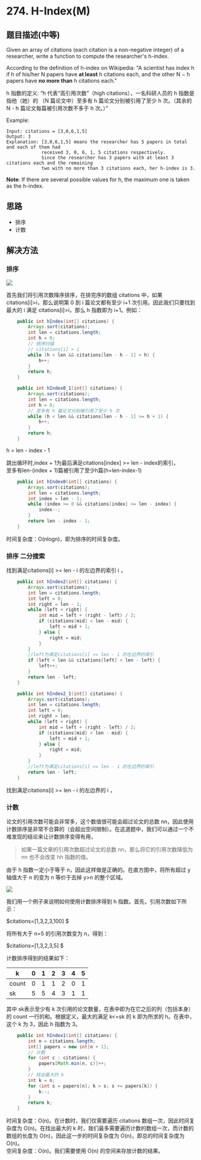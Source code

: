# 274. H-Index\(M\)

## 题目描述\(中等\)

Given an array of citations \(each citation is a non-negative integer\) of a researcher, write a function to compute the researcher's h-index.

According to the definition of h-index on Wikipedia: "A scientist has index h if h of his/her N papers have **at least** h citations each, and the other N − h papers have **no more than** h citations each."

h 指数的定义: “h 代表“高引用次数”（high citations），一名科研人员的 h 指数是指他（她）的 （N 篇论文中）至多有 h 篇论文分别被引用了至少 h 次。（其余的 N - h 篇论文每篇被引用次数不多于 h 次。）”

Example:

```
Input: citations = [3,0,6,1,5]
Output: 3 
Explanation: [3,0,6,1,5] means the researcher has 5 papers in total and each of them had 
             received 3, 0, 6, 1, 5 citations respectively. 
             Since the researcher has 3 papers with at least 3 citations each and the remaining 
             two with no more than 3 citations each, her h-index is 3.
```

**Note**: If there are several possible values for h, the maximum one is taken as the h-index.

## 思路

* 排序
* 计数

## 解决方法

### 排序

![](../assets/leetcode-note/201-300/274-s-1-1.png)

首先我们将引用次数降序排序，在排完序的数组 citations 中，如果 citations\[i\]&gt;i，那么说明第 0 到 i 篇论文都有至少 i+1 次引用。因此我们只要找到最大的 i 满足 citations\[i\]&gt;i，那么 h 指数即为 i+1。例如：

```java
    public int hIndex(int[] citations) {
        Arrays.sort(citations);
        int len = citations.length;
        int h = 0;
        // 倒序扫描
        // citations[i] > i
        while (h < len && citations[len - h - 1] > h) {
            h++;
        }
        return h;
    }

    public int hIndex0_1(int[] citations) {
        Arrays.sort(citations);
        int len = citations.length;
        int h = 0;
        // 至多有 h 篇论文分别被引用了至少 h 次
        while (h < len && citations[len - h - 1] >= h + 1) {
            h++;
        }
        return h;
    }
```

h = len - index - 1

跳出循环时,index + 1为最后满足citations\[index\] &gt;= len - index的索引，  
至多有len-\(index + 1\)篇被引用了至少h篇\(h=len-index-1\)

```java
    public int hIndex0(int[] citations) {
        Arrays.sort(citations);
        int len = citations.length;
        int index = len - 1;
        while (index >= 0 && citations[index] >= len - index) {
            index--;
        }
        return len - index - 1;
    }
```

时间复杂度：O\(nlogn\)，即为排序的时间复杂度。

### 排序 二分搜索

找到满足citations\[i\] &gt;= len - i 的左边界的索引 i ，

```java
    public int hIndex2(int[] citations) {
        Arrays.sort(citations);
        int len = citations.length;
        int left = 0;
        int right = len - 1;
        while (left < right) {
            int mid = left + (right - left) / 2;
            if (citations[mid] < len - mid) {
                left = mid + 1;
            } else {
                right = mid;
            }
        }
        //left为满足citations[i] >= len - i 的左边界的索引
        if (left < len && citations[left] < len - left) {
            left++;
        }
        return len - left;
    }

    public int hIndex2_1(int[] citations) {
        Arrays.sort(citations);
        int len = citations.length;
        int left = 0;
        int right = len;
        while (left < right) {
            int mid = left + (right - left) / 2;
            if (citations[mid] < len - mid) {
                left = mid + 1;
            } else {
                right = mid;
            }
        }
        //left为满足citations[i] >= len - i 的左边界的索引
        return len - left;
    }
```

找到满足citations\[i\] &gt;= len - i 的左边界的 i ，

### 计数

论文的引用次数可能会非常多，这个数值很可能会超过论文的总数 nn，因此使用计数排序是非常不合算的（会超出空间限制）。在这道题中，我们可以通过一个不难发现的结论来让计数排序变得有用，

> 如果一篇文章的引用次数超过论文的总数 nn，那么将它的引用次数降低为 nn 也不会改变 hh 指数的值。

由于 h 指数一定小于等于 n，因此这样做是正确的。在直方图中，将所有超过 y 轴值大于 n 的变为 n 等价于去掉 y&gt;n 的整个区域。

![](../assets/leetcode-note/201-300/274-s-3-1.png)



我们用一个例子来说明如何使用计数排序得到 h 指数。首先，引用次数如下所示：

$citations=[1,3,2,3,100] $

将所有大于 n=5 的引用次数变为 n，得到：

$citations=[1,3,2,3,5] $

计数排序得到的结果如下：

| k     | 0   | 1   | 2   | 3   | 4   | 5   |
| ----- | --- | --- | --- | --- | --- | --- |
| count | 0   | 1   | 1   | 2   | 0   | 1   |
| sk    | 5   | 5   | 4   | 3   | 1   | 1   |

其中 sk表示至少有 k 次引用的论文数量，在表中即为在它之后的列（包括本身）的 count 一行的和。根据定义，最大的满足 k&lt;=sk 的 k 即为所求的 h。在表中，这个 k 为 3，因此 h 指数为 3。

```java
    public int hIndex1(int[] citations) {
        int n = citations.length;
        int[] papers = new int[n + 1];
        // 计数
        for (int c : citations) {
            papers[Math.min(n, c)]++;
        }
        // 找出最大的 k
        int k = n;
        for (int s = papers[n]; k > s; s += papers[k]) {
            k--;
        }
        return k;
    }
```

时间复杂度：O\(n\)。在计数时，我们仅需要遍历 citations 数组一次，因此时间复杂度为 O\(n\)。在找出最大的 k 时，我们最多需要遍历计数的数组一次，而计数的数组的长度为 O\(n\)，因此这一步的时间复杂度为 O\(n\)，即总的时间复杂度为 O\(n\)。  
空间复杂度：O\(n\)。我们需要使用 O\(n\) 的空间来存放计数的结果。

